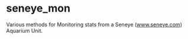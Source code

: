 seneye_mon
==========

Various methods for Monitoring stats from a Seneye (www.seneye.com) Aquarium Unit.
